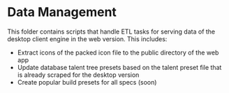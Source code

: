 # Data Management

This folder contains scripts that handle ETL tasks for serving data of the desktop client engine in the web version.
This includes:

- Extract icons of the packed icon file to the public directory of the web app
- Update database talent tree presets based on the talent preset file that is already scraped for the desktop version
- Create popular build presets for all specs (soon)
